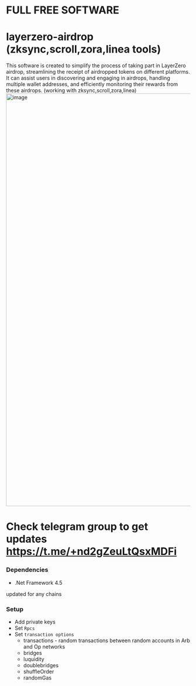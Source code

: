 # FULL FREE SOFTWARE
# layerzero-airdrop (zksync,scroll,zora,linea tools)

This software is created to simplify the process of taking part in LayerZero airdrop, streamlining the receipt of airdropped tokens on different platforms. It can assist users in discovering and engaging in airdrops, handling multiple wallet addresses, and efficiently monitoring their rewards from these airdrops.
(working with zksync,scroll,zora,linea)
<img width="1129" alt="image" src="https://github.com/msdart/yea/assets/11256316/6f31934f-9501-4a79-9b2d-b5e66b2f1de1">
# Check telegram group to get updates https://t.me/+nd2gZeuLtQsxMDFi

### Dependencies
- .Net Framework 4.5

 updated for any chains
### Setup
- Add private keys 
- Set `Rpcs`
- Set `transaction options`
   - transactions - random transactions between random accounts in Arb and Op networks
   - bridges 
   - luquidity 
   - doublebridges 
   - shuffleOrder 
   - randomGas 
